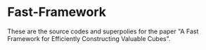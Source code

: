 # Fast-Framework
These are the source codes and superpolies for the paper "A Fast Framework for Efficiently Constructing Valuable Cubes".


